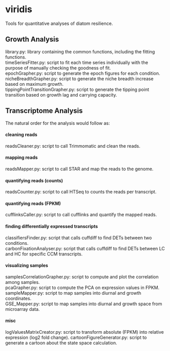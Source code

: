# viridis
Tools for quantitative analyses of diatom resilience.  

## Growth Analysis

library.py: library containing the common functions, including the fitting functions.  
timeSeriesFitter.py: script to fit each time series individually with the purpose of manually checking the goodness of fit.  
epochGrapher.py: script to generate the epoch figures for each condition.  
nicheBreadthGrapher.py: script to generate the niche breadth increase based on maximum growth.  
tippingPointTransitionGrapher.py: script to generate the tipping point transition based on growth lag and carrying capacity. 

## Transcriptome Analysis

The natural order for the analysis would follow as:   

#### cleaning reads
readsCleaner.py: script to call Trimmomatic and clean the reads.

#### mapping reads
readsMapper.py: script to call STAR and map the reads to the genome.

#### quantifying reads (counts)
readsCounter.py: script to call HTSeq to counts the reads per transcript.  

#### quantifying reads (FPKM)
cufflinksCaller.py: script to call cufflinks and quantify the mapped reads.  

#### finding differentially expressed transcripts  
classifiersFinder.py: script that calls cuffdiff to find DETs between two conditions.  
carbonFixationAnalyser.py: script that calls cuffdiff to find DETs between LC and HC for specific CCM transcripts.  

#### visualizing samples
samplesCorrelationGrapher.py: script to compute and plot the correlation among samples.  
pcaGrapher.py: script to compute the PCA on expression values in FPKM.  
sampleMapper.py: script to map samples into diurnal and growth coordinates.  
GSE_Mapper.py: script to map samples into diurnal and growth space from microarray data.  

#### misc
logValuesMatrixCreator.py: script to transform absolute (FPKM) into relative expression (log2 fold change).
cartoonFigureGenerator.py: script to generate a cartoon about the state space calculation.
